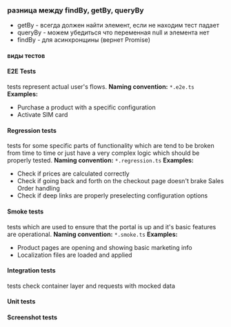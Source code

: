 ### разница между findBy, getBy, queryBy
- getBy - всегда должен найти элемент, если не находим тест падает
- queryBy - можем убедиться что переменная null и элемента нет
- findBy - для асинхронщины (вернет Promise)

#### виды тестов 
#### E2E Tests
tests represent actual user's flows.
**Naming convention:** `*.e2e.ts`
**Examples:**
- Purchase a product with a specific configuration
- Activate SIM card

#### Regression tests
tests for some specific parts of functionality which are tend to be broken from time to time or just have a very complex logic which should be properly tested.
**Naming convention:** `*.regression.ts`
**Examples:**
- Check if prices are calculated correctly
- Check if going back and forth on the checkout page doesn't brake Sales Order handling
- Check if deep links are properly preselecting configuration options

#### Smoke tests
tests which are used to ensure that the portal is up and it's basic features are operational.
**Naming convention:** `*.smoke.ts`
**Examples:**
- Product pages are opening and showing basic marketing info
- Localization files are loaded and applied

#### Integration tests
tests check container layer and requests with mocked data 

#### Unit tests
#### Screenshot tests

